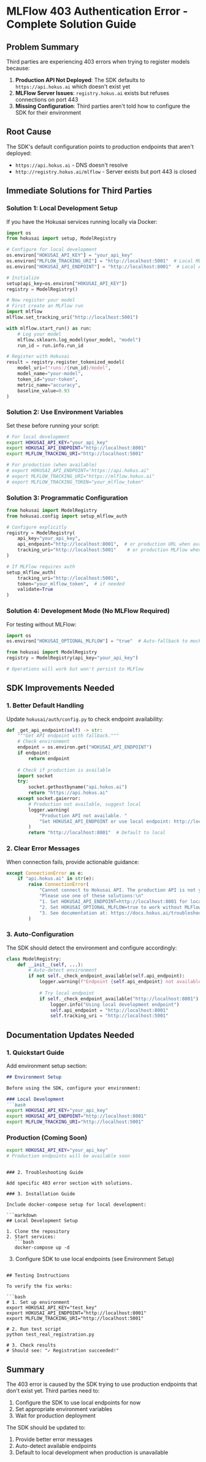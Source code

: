 # MLFlow 403 Authentication Error - Complete Solution Guide

## Problem Summary

Third parties are experiencing 403 errors when trying to register models because:

1. **Production API Not Deployed**: The SDK defaults to `https://api.hokus.ai` which doesn't exist yet
2. **MLFlow Server Issues**: `registry.hokus.ai` exists but refuses connections on port 443
3. **Missing Configuration**: Third parties aren't told how to configure the SDK for their environment

## Root Cause

The SDK's default configuration points to production endpoints that aren't deployed:
- `https://api.hokus.ai` - DNS doesn't resolve
- `http://registry.hokus.ai/mlflow` - Server exists but port 443 is closed

## Immediate Solutions for Third Parties

### Solution 1: Local Development Setup

If you have the Hokusai services running locally via Docker:

```python
import os
from hokusai import setup, ModelRegistry

# Configure for local development
os.environ["HOKUSAI_API_KEY"] = "your_api_key"
os.environ["MLFLOW_TRACKING_URI"] = "http://localhost:5001"  # Local MLFlow
os.environ["HOKUSAI_API_ENDPOINT"] = "http://localhost:8001"  # Local API

# Initialize
setup(api_key=os.environ["HOKUSAI_API_KEY"])
registry = ModelRegistry()

# Now register your model
# First create an MLFlow run
import mlflow
mlflow.set_tracking_uri("http://localhost:5001")

with mlflow.start_run() as run:
    # Log your model
    mlflow.sklearn.log_model(your_model, "model")
    run_id = run.info.run_id

# Register with Hokusai
result = registry.register_tokenized_model(
    model_uri=f"runs:/{run_id}/model",
    model_name="your-model",
    token_id="your-token",
    metric_name="accuracy",
    baseline_value=0.93
)
```

### Solution 2: Use Environment Variables

Set these before running your script:

```bash
# For local development
export HOKUSAI_API_KEY="your_api_key"
export HOKUSAI_API_ENDPOINT="http://localhost:8001"
export MLFLOW_TRACKING_URI="http://localhost:5001"

# For production (when available)
# export HOKUSAI_API_ENDPOINT="https://api.hokus.ai"
# export MLFLOW_TRACKING_URI="https://mlflow.hokus.ai"
# export MLFLOW_TRACKING_TOKEN="your_mlflow_token"
```

### Solution 3: Programmatic Configuration

```python
from hokusai import ModelRegistry
from hokusai.config import setup_mlflow_auth

# Configure explicitly
registry = ModelRegistry(
    api_key="your_api_key",
    api_endpoint="http://localhost:8001",  # or production URL when available
    tracking_uri="http://localhost:5001"    # or production MLFlow when available
)

# If MLFlow requires auth
setup_mlflow_auth(
    tracking_uri="http://localhost:5001",
    token="your_mlflow_token",  # if needed
    validate=True
)
```

### Solution 4: Development Mode (No MLFlow Required)

For testing without MLFlow:

```python
import os
os.environ["HOKUSAI_OPTIONAL_MLFLOW"] = "true"  # Auto-fallback to mock mode

from hokusai import ModelRegistry
registry = ModelRegistry(api_key="your_api_key")

# Operations will work but won't persist to MLFlow
```

## SDK Improvements Needed

### 1. Better Default Handling

Update `hokusai/auth/config.py` to check endpoint availability:

```python
def _get_api_endpoint(self) -> str:
    """Get API endpoint with fallback."""
    # Check environment
    endpoint = os.environ.get("HOKUSAI_API_ENDPOINT")
    if endpoint:
        return endpoint
    
    # Check if production is available
    import socket
    try:
        socket.gethostbyname("api.hokus.ai")
        return "https://api.hokus.ai"
    except socket.gaierror:
        # Production not available, suggest local
        logger.warning(
            "Production API not available. "
            "Set HOKUSAI_API_ENDPOINT or use local endpoint: http://localhost:8001"
        )
        return "http://localhost:8001"  # Default to local
```

### 2. Clear Error Messages

When connection fails, provide actionable guidance:

```python
except ConnectionError as e:
    if "api.hokus.ai" in str(e):
        raise ConnectionError(
            "Cannot connect to Hokusai API. The production API is not yet deployed.\n"
            "Please use one of these solutions:\n"
            "1. Set HOKUSAI_API_ENDPOINT=http://localhost:8001 for local development\n"
            "2. Set HOKUSAI_OPTIONAL_MLFLOW=true to work without MLFlow\n"
            "3. See documentation at: https://docs.hokus.ai/troubleshooting"
        )
```

### 3. Auto-Configuration

The SDK should detect the environment and configure accordingly:

```python
class ModelRegistry:
    def __init__(self, ...):
        # Auto-detect environment
        if not self._check_endpoint_available(self.api_endpoint):
            logger.warning(f"Endpoint {self.api_endpoint} not available")
            
            # Try local endpoint
            if self._check_endpoint_available("http://localhost:8001"):
                logger.info("Using local development endpoint")
                self.api_endpoint = "http://localhost:8001"
                self.tracking_uri = "http://localhost:5001"
```

## Documentation Updates Needed

### 1. Quickstart Guide

Add environment setup section:

```markdown
## Environment Setup

Before using the SDK, configure your environment:

### Local Development
```bash
export HOKUSAI_API_KEY="your_api_key"
export HOKUSAI_API_ENDPOINT="http://localhost:8001"
export MLFLOW_TRACKING_URI="http://localhost:5001"
```

### Production (Coming Soon)
```bash
export HOKUSAI_API_KEY="your_api_key"
# Production endpoints will be available soon
```
```

### 2. Troubleshooting Guide

Add specific 403 error section with solutions.

### 3. Installation Guide

Include docker-compose setup for local development:

```markdown
## Local Development Setup

1. Clone the repository
2. Start services:
   ```bash
   docker-compose up -d
   ```
3. Configure SDK to use local endpoints (see Environment Setup)
```

## Testing Instructions

To verify the fix works:

```bash
# 1. Set up environment
export HOKUSAI_API_KEY="test_key"
export HOKUSAI_API_ENDPOINT="http://localhost:8001"
export MLFLOW_TRACKING_URI="http://localhost:5001"

# 2. Run test script
python test_real_registration.py

# 3. Check results
# Should see: "✓ Registration succeeded!"
```

## Summary

The 403 error is caused by the SDK trying to use production endpoints that don't exist yet. Third parties need to:

1. Configure the SDK to use local endpoints for now
2. Set appropriate environment variables
3. Wait for production deployment

The SDK should be updated to:
1. Provide better error messages
2. Auto-detect available endpoints
3. Default to local development when production is unavailable